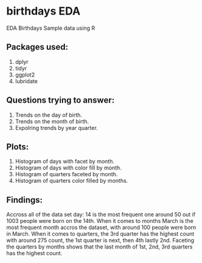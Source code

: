 # birthdays EDA
EDA Birthdays Sample data using R

## Packages used:
1. dplyr
2. tidyr
3. ggplot2
4. lubridate

## Questions trying to answer:
1. Trends on the day of birth.
2. Trends on the month of birth.
3. Expolring trends by year quarter.


## Plots:
1. Histogram of days with facet by month.
2. Histogram of days with color fill by month.
3. Histogram of quarters faceted by month.
4. Histogram of quarters color filled by months.

## Findings:
Accross all of the data set day: 14 is the most frequent one around 50 out if 1003 people were born on the 14th.
When it comes to months March is the most frequent month accros the dataset, with around 100 people were born in March.
When it comes to quarters, the 3rd quarter has the highest count with around 275 count, the 1st quarter is next, then 4th lastly 2nd.
Faceting the quarters by months shows that the last month of 1st, 2nd, 3rd quarters has the highest count. 
